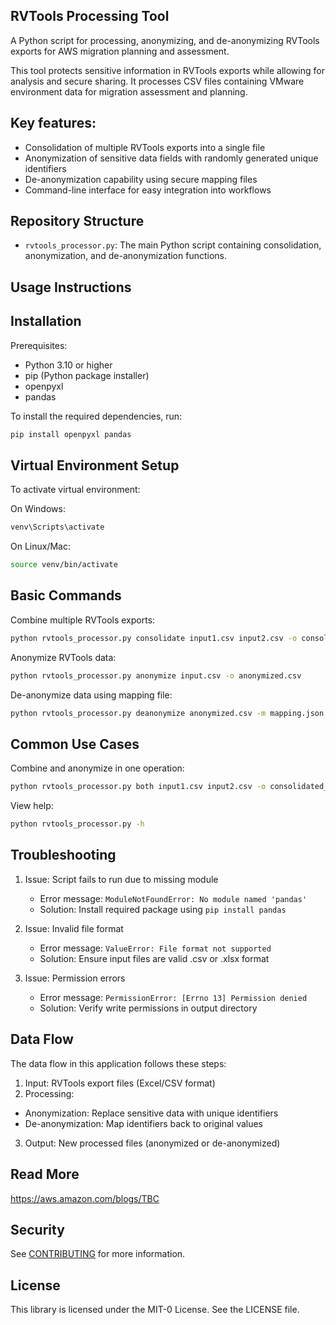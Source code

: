 ## RVTools Processing Tool

A Python script for processing, anonymizing, and de-anonymizing RVTools exports for AWS migration planning and assessment.

This tool protects sensitive information in RVTools exports while allowing for analysis and secure sharing. It processes CSV files containing VMware environment data for migration assessment and planning.

## Key features:
* Consolidation of multiple RVTools exports into a single file
* Anonymization of sensitive data fields with randomly generated unique identifiers
* De-anonymization capability using secure mapping files
* Command-line interface for easy integration into workflows

## Repository Structure
* `rvtools_processor.py`: The main Python script containing consolidation, anonymization, and de-anonymization functions.

## Usage Instructions

## Installation
Prerequisites:
* Python 3.10 or higher
* pip (Python package installer)
* openpyxl
* pandas

To install the required dependencies, run:
```bash
pip install openpyxl pandas
```

## Virtual Environment Setup
To activate virtual environment:

On Windows:
```bash
venv\Scripts\activate
```

On Linux/Mac:
```bash
source venv/bin/activate
```

## Basic Commands
Combine multiple RVTools exports:
```bash
python rvtools_processor.py consolidate input1.csv input2.csv -o consolidated.csv
```

Anonymize RVTools data:
```bash
python rvtools_processor.py anonymize input.csv -o anonymized.csv
```

De-anonymize data using mapping file:
```bash
python rvtools_processor.py deanonymize anonymized.csv -m mapping.json -o original.csv
```

## Common Use Cases
Combine and anonymize in one operation:
```bash
python rvtools_processor.py both input1.csv input2.csv -o consolidated_anonymized.csv
```

View help:
```bash
python rvtools_processor.py -h
```

## Troubleshooting
1. Issue: Script fails to run due to missing module
   - Error message: `ModuleNotFoundError: No module named 'pandas'`
   - Solution: Install required package using `pip install pandas`

2. Issue: Invalid file format
   - Error message: `ValueError: File format not supported`
   - Solution: Ensure input files are valid .csv or .xlsx format

3. Issue: Permission errors
   - Error message: `PermissionError: [Errno 13] Permission denied`
   - Solution: Verify write permissions in output directory

## Data Flow

The data flow in this application follows these steps:

1. Input: RVTools export files (Excel/CSV format)
2. Processing:
- Anonymization: Replace sensitive data with unique identifiers
- De-anonymization: Map identifiers back to original values
3. Output: New processed files (anonymized or de-anonymized)

## Read More

https://aws.amazon.com/blogs/TBC

## Security

See [CONTRIBUTING](CONTRIBUTING.md#security-issue-notifications) for more information.

## License

This library is licensed under the MIT-0 License. See the LICENSE file.
